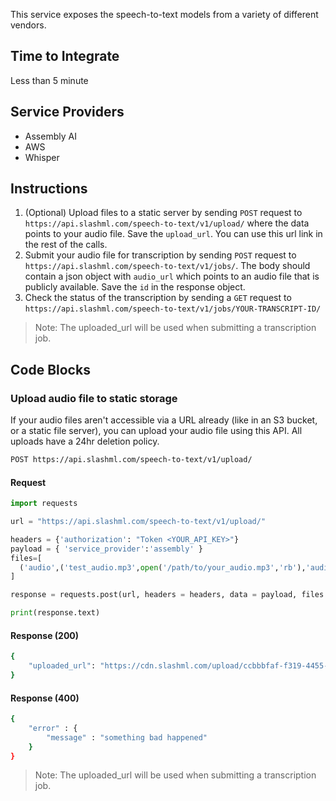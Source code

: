 This service exposes the speech-to-text models from a variety of different vendors.

## Time to Integrate

Less than 5 minute

## Service Providers
- Assembly AI
- AWS
- Whisper

## Instructions

1. (Optional) Upload files to a static server by sending `POST` request to `https://api.slashml.com/speech-to-text/v1/upload/` where the data points to your audio file. Save the `upload_url`. You can use this url link in the rest of the calls.
2. Submit your audio file for transcription by sending `POST` request to `https://api.slashml.com/speech-to-text/v1/jobs/`. The body should contain a json object with `audio_url` which points to an audio file that is publicly available. Save the `id` in the response object.
3. Check the status of the transcription by sending a `GET` request to `https://api.slashml.com/speech-to-text/v1/jobs/YOUR-TRANSCRIPT-ID/`

> Note: 
> The uploaded_url will be used when submitting a transcription job.

## Code Blocks

### Upload audio file to static storage

If your audio files aren't accessible via a URL already (like in an S3 bucket, or a static file server), you can upload your audio file using this API. All uploads have a 24hr deletion policy.

```bash
POST https://api.slashml.com/speech-to-text/v1/upload/
```

#### Request

```python
import requests

url = "https://api.slashml.com/speech-to-text/v1/upload/"

headers = {'authorization': "Token <YOUR_API_KEY>"}
payload = { 'service_provider':'assembly' }
files=[
  ('audio',('test_audio.mp3',open('/path/to/your_audio.mp3','rb'),'audio/mpeg'))
]

response = requests.post(url, headers = headers, data = payload, files = files)

print(response.text)
```

#### Response (200)

```bash
{
    "uploaded_url": "https://cdn.slashml.com/upload/ccbbbfaf-f319-4455-9556-272d48faaf7f"
}
```

#### Response (400)

```bash
{
    "error" : {
        "message" : "something bad happened"
    }
}
```

> Note: 
> The uploaded_url will be used when submitting a transcription job.